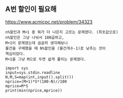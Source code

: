 ## A번 할인이 필요해
https://www.acmicpc.net/problem/34323 <br>

```text
n%할인과 M+1 중 뭐가 더 나은지 고르는 문제였다. (최솟값으로)
n%할인은 그냥 나눠서 100곱하고,
M+1이 문제였는데 곰곰히 생각해보니
물건을 구매했을 때 N%할인을 (물건개수-1)로 낮추는 것이
핵심이었다.
M+1을 그냥 M으로 두면 쉽게 풀리는 문제였다. 
```

```python3
import sys
input=sys.stdin.readline
N,M,S=map(int,input().split())
nprice=(M+1)*S*(100-N)//100
mprice=M*S
print(min(nprice,mprice))
```
